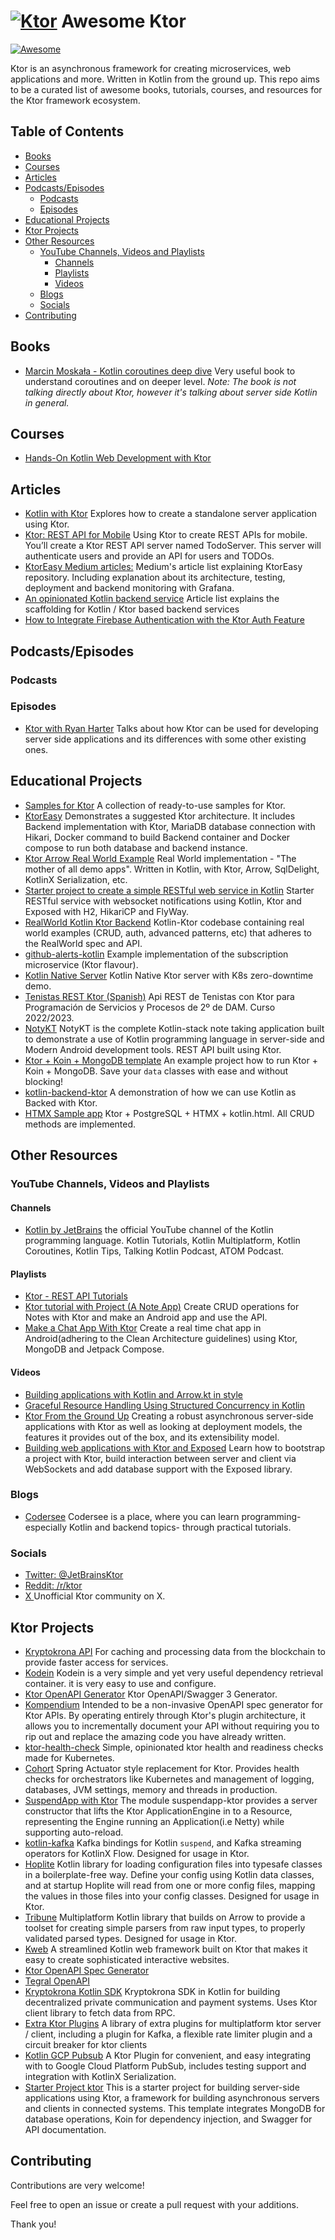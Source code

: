 # [![Ktor](https://avatars.githubusercontent.com/u/28214161?s=40&v=4.svg)](https://github.com/ktorio/ktor) Awesome Ktor

[![Awesome](https://awesome.re/badge.svg)](https://awesome.re)

Ktor is an asynchronous framework for creating microservices, web applications and more. Written in Kotlin from the ground up. This repo aims to be a curated list of awesome books, tutorials, courses, and resources for the Ktor framework ecosystem.

## Table of Contents

- [Books](#books)
- [Courses](#courses)
- [Articles](#articles)
- [Podcasts/Episodes](#podcastsepisodes)
  - [Podcasts](#podcasts)
  - [Episodes](#episodes)
- [Educational Projects](#educational-projects)
- [Ktor Projects](#ktor-projects)
- [Other Resources](#other-resources)
  - [YouTube Channels, Videos and Playlists](#youtube-channels-videos-and-playlists)
    - [Channels](#channels)
    - [Playlists](#playlists)
    - [Videos](#videos)
  - [Blogs](#blogs)
  - [Socials](#socials)
- [Contributing](#contributing)

## Books

-  [Marcin Moskała - Kotlin coroutines deep dive](https://leanpub.com/coroutines) Very useful book to understand coroutines
and on deeper level. _Note: The book is not talking directly about Ktor, however it's talking about server side Kotlin in general._

## Courses

- [Hands-On Kotlin Web Development with Ktor](https://www.udemy.com/course/hands-on-kotlin-web-development-with-ktor/)

## Articles

- [Kotlin with Ktor](https://www.baeldung.com/kotlin/ktor) Explores how to create a standalone server application using Ktor.
- [Ktor: REST API for Mobile](https://www.kodeco.com/7265034-ktor-rest-api-for-mobile) Using Ktor to create REST APIs for mobile. You’ll create a Ktor REST API server named TodoServer. This server will authenticate users and provide an API for users and TODOs.
- [KtorEasy Medium articles:](https://medium.com/@math21/list/ktoreasy-210a142aecb1) Medium's article list explaining KtorEasy repository. Including explanation about its architecture, testing, deployment and backend monitoring with Grafana.
- [An opinionated Kotlin backend service](https://medium.com/p/87f814e3dffd) Article list explains the scaffolding for Kotlin / Ktor based backend services
- [How to Integrate Firebase Authentication with the Ktor Auth Feature](https://levelup.gitconnected.com/how-to-integrate-firebase-authentication-with-ktors-auth-feature-dc2c3893a0cc)

## Podcasts/Episodes

### Podcasts

### Episodes

- [Ktor with Ryan Harter](https://talkingkotlin.com/ktor-with-ryan-harter/) Talks about how Ktor can be used for developing server side applications and its differences with some other existing ones.

## Educational Projects

- [Samples for Ktor](https://github.com/ktorio/ktor-samples) A collection of ready-to-use samples for Ktor.
- [KtorEasy](https://github.com/mathias21/KtorEasy) Demonstrates a suggested Ktor architecture. It includes Backend implementation with Ktor, MariaDB database connection with Hikari, Docker command to build Backend container and Docker compose to run both database and backend instance.
- [Ktor Arrow Real World Example](https://github.com/nomisRev/ktor-arrow-example) Real World implementation - "The mother of all demo apps". Written in Kotlin, with Ktor, Arrow, SqlDelight, KotlinX Serialization, etc.
- [Starter project to create a simple RESTful web service in Kotlin](https://github.com/raharrison/kotlin-ktor-exposed-starter) Starter RESTful service with websocket notifications using Kotlin, Ktor and Exposed with H2, HikariCP and FlyWay.
- [RealWorld Kotlin Ktor Backend](https://github.com/dragneelfps/realworld-kotlin-ktor) Kotlin-Ktor codebase containing real world examples (CRUD, auth, advanced patterns, etc) that adheres to the RealWorld spec and API.
- [github-alerts-kotlin](https://github.com/47deg/gh-alerts-subscriptions-kotlin) Example implementation of the subscription microservice (Ktor flavour).
- [Kotlin Native Server](https://github.com/nomisRev/ktor-k8s-zero-downtime) Kotlin Native Ktor server with K8s zero-downtime demo.
- [Tenistas REST Ktor (Spanish)](https://github.com/joseluisgs/tenistas-rest-ktor-2022-2023) Api REST de Tenistas con Ktor para Programación de Servicios y Procesos de 2º de DAM. Curso 2022/2023.
- [NotyKT](https://github.com/PatilShreyas/NotyKT) NotyKT is the complete Kotlin-stack note taking application built to demonstrate a use of Kotlin programming language in server-side and Modern Android development tools.  REST API built using Ktor.
- [Ktor + Koin + MongoDB template](https://github.com/tkrason/ktor-koin-mongodb-template) An example project how to run Ktor + Koin + MongoDB. Save your `data` classes with ease and without blocking!
- [kotlin-backend-ktor](https://github.com/azlaan95/kotlin-backend-ktor) A demonstration of how we can use Kotlin as Backed with Ktor.
- [HTMX Sample app](https://github.com/Rattlyy/htmx-ktor) Ktor + PostgreSQL + HTMX + kotlin.html. All CRUD methods are implemented.

## Other Resources

### YouTube Channels, Videos and Playlists

#### Channels

- [Kotlin by JetBrains](https://www.youtube.com/@Kotlin/videos) the official YouTube channel of the Kotlin programming language. Kotlin Tutorials, Kotlin Multiplatform, Kotlin Coroutines, Kotlin Tips, Talking Kotlin Podcast, ATOM Podcast.

#### Playlists

- [Ktor - REST API Tutorials](https://www.youtube.com/playlist?list=PLFmuMD2V4CkyR0Pa42Cqu5mIhH17uG8nN)
- [Ktor tutorial with Project (A Note App)](https://www.youtube.com/playlist?list=PLW8cZbTuJWlBDFBAg-yPj_FzEcx25Ec5n) Create CRUD operations for Notes with Ktor and make an Android app and use the API.
- [Make a Chat App With Ktor](https://www.youtube.com/playlist?list=PLQkwcJG4YTCSHLKOwFeFvA7XlAGXYa_y0) Create a real time chat app in Android(adhering to the Clean Architecture guidelines) using Ktor, MongoDB and Jetpack Compose.

#### Videos

- [Building applications with Kotlin and Arrow.kt in style](https://www.youtube.com/watch?v=g79A6HmbW5M)
- [Graceful Resource Handling Using Structured Concurrency in Kotlin](https://www.youtube.com/watch?v=zKrTBH8jqH4)
- [Ktor From the Ground Up](https://www.youtube.com/watch?v=WlvK6zYo8Sw) Creating a robust asynchronous server-side applications with Ktor as well as looking at deployment models, the features it provides out of the box, and its extensibility model.
- [Building web applications with Ktor and Exposed](https://www.youtube.com/watch?v=QE_zk3V0j88) Learn how to bootstrap a project with Ktor, build interaction between server and client via WebSockets and add database support with the Exposed library.

### Blogs

- [Codersee](https://codersee.com) Codersee is a place, where you can learn programming- especially Kotlin and backend topics- through practical tutorials.

### Socials

- [Twitter: @JetBrainsKtor](https://twitter.com/jetbrainsktor)
- [Reddit: /r/ktor](https://www.reddit.com/r/ktor/)
- [ X ](https://twitter.com/i/communities/1711743225113760088) Unofficial Ktor community on X.

## Ktor Projects

- [Kryptokrona API](https://github.com/kryptokrona/kryptokrona-api) For caching and processing data from the blockchain to provide faster access for services.
- [Kodein](https://github.com/kosi-libs/Kodein) Kodein is a very simple and yet very useful dependency retrieval container. it is very easy to use and configure.
- [Ktor OpenAPI Generator](https://github.com/papsign/Ktor-OpenAPI-Generator) Ktor OpenAPI/Swagger 3 Generator.
- [Kompendium](https://github.com/bkbnio/kompendium) Intended to be a non-invasive OpenAPI spec generator for Ktor APIs. By operating entirely through Ktor's plugin architecture, it allows you to incrementally document your API without requiring you to rip out and replace the amazing code you have already written.
- [ktor-health-check](https://github.com/zensum/ktor-health-check) Simple, opinionated ktor health and readiness checks made for Kubernetes.
- [Cohort](https://github.com/sksamuel/cohort) Spring Actuator style replacement for Ktor. Provides health checks for orchestrators like Kubernetes and management of logging, databases, JVM settings, memory and threads in production.
- [SuspendApp with Ktor](https://github.com/arrow-kt/suspendapp#suspendapp-with-ktor) The module suspendapp-ktor provides a server constructor that lifts the Ktor ApplicationEngine in to a Resource, representing the Engine running an Application(i.e Netty) while supporting auto-reload.
- [kotlin-kafka](https://github.com/nomisRev/kotlin-kafka) Kafka bindings for Kotlin `suspend`, and Kafka streaming operators for KotlinX Flow. Designed for usage in Ktor.
- [Hoplite](https://github.com/sksamuel/hoplite) Kotlin library for loading configuration files into typesafe classes in a boilerplate-free way. Define your config using Kotlin data classes, and at startup Hoplite will read from one or more config files, mapping the values in those files into your config classes. Designed for usage in Ktor.
- [Tribune](https://github.com/sksamuel/tribune) Multiplatform Kotlin library that builds on Arrow to provide a toolset for creating simple parsers from raw input types, to properly validated parsed types. Designed for usage in Ktor.
- [Kweb](https://github.com/kwebio/kweb-core) A streamlined Kotlin web framework built on Ktor that makes it easy to create sophisticated interactive websites.
- [Ktor OpenAPI Spec Generator](https://github.com/bkbnio/kompendium)
- [Tegral OpenAPI](https://tegral.zoroark.guru/docs/modules/core/openapi/)
- [Kryptokrona Kotlin SDK](https://github.com/kryptokrona/kryptokrona-kotlin-sdk) Kryptokrona SDK in Kotlin for building decentralized private communication and payment systems. Uses Ktor client library to fetch data from RPC.
- [Extra Ktor Plugins](https://github.com/Flaxoos/extra-ktor-plugins) A library of extra plugins for multiplatform ktor server / client, including a plugin for Kafka, a flexible rate limiter plugin and a circuit breaker for ktor clients
- [Kotlin GCP Pubsub](https://github.com/nomisRev/kotlin-gcp-pubsub) A Ktor Plugin for convenient, and easy integrating with to Google Cloud Platform PubSub, includes testing support and integration with KotlinX Serialization.
- [Starter Project ktor](https://github.com/iammohdzaki/Starter-Project-Ktor) This is a starter project for building server-side applications using Ktor, a framework for building asynchronous servers and clients in connected systems. This template integrates MongoDB for database operations, Koin for dependency injection, and Swagger for API documentation.

## Contributing

Contributions are very welcome!

Feel free to open an issue or create a pull request with your additions.

Thank you!
